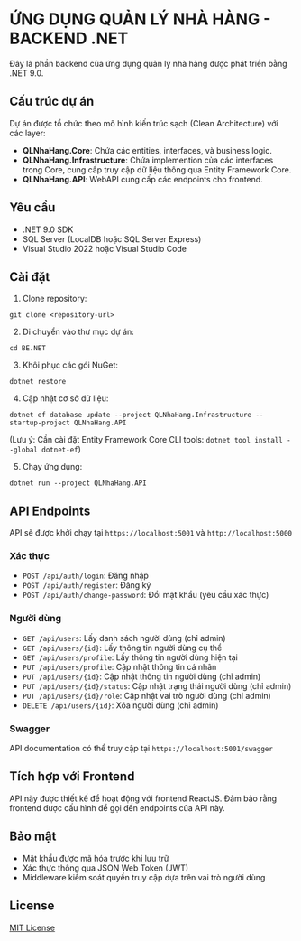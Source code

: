# ỨNG DỤNG QUẢN LÝ NHÀ HÀNG - BACKEND .NET

Đây là phần backend của ứng dụng quản lý nhà hàng được phát triển bằng .NET 9.0.

## Cấu trúc dự án

Dự án được tổ chức theo mô hình kiến trúc sạch (Clean Architecture) với các layer:

- **QLNhaHang.Core**: Chứa các entities, interfaces, và business logic.
- **QLNhaHang.Infrastructure**: Chứa implemention của các interfaces trong Core, cung cấp truy cập dữ liệu thông qua Entity Framework Core.
- **QLNhaHang.API**: WebAPI cung cấp các endpoints cho frontend.

## Yêu cầu

- .NET 9.0 SDK
- SQL Server (LocalDB hoặc SQL Server Express)
- Visual Studio 2022 hoặc Visual Studio Code

## Cài đặt

1. Clone repository:
```
git clone <repository-url>
```

2. Di chuyển vào thư mục dự án:
```
cd BE.NET
```

3. Khôi phục các gói NuGet:
```
dotnet restore
```

4. Cập nhật cơ sở dữ liệu:
```
dotnet ef database update --project QLNhaHang.Infrastructure --startup-project QLNhaHang.API
```
(Lưu ý: Cần cài đặt Entity Framework Core CLI tools: `dotnet tool install --global dotnet-ef`)

5. Chạy ứng dụng:
```
dotnet run --project QLNhaHang.API
```

## API Endpoints

API sẽ được khởi chạy tại `https://localhost:5001` và `http://localhost:5000`

### Xác thực
- `POST /api/auth/login`: Đăng nhập
- `POST /api/auth/register`: Đăng ký
- `POST /api/auth/change-password`: Đổi mật khẩu (yêu cầu xác thực)

### Người dùng
- `GET /api/users`: Lấy danh sách người dùng (chỉ admin)
- `GET /api/users/{id}`: Lấy thông tin người dùng cụ thể
- `GET /api/users/profile`: Lấy thông tin người dùng hiện tại
- `PUT /api/users/profile`: Cập nhật thông tin cá nhân
- `PUT /api/users/{id}`: Cập nhật thông tin người dùng (chỉ admin)
- `PUT /api/users/{id}/status`: Cập nhật trạng thái người dùng (chỉ admin)
- `PUT /api/users/{id}/role`: Cập nhật vai trò người dùng (chỉ admin)
- `DELETE /api/users/{id}`: Xóa người dùng (chỉ admin)

### Swagger
API documentation có thể truy cập tại `https://localhost:5001/swagger`

## Tích hợp với Frontend

API này được thiết kế để hoạt động với frontend ReactJS. Đảm bảo rằng frontend được cấu hình để gọi đến endpoints của API này.

## Bảo mật

- Mật khẩu được mã hóa trước khi lưu trữ
- Xác thực thông qua JSON Web Token (JWT)
- Middleware kiểm soát quyền truy cập dựa trên vai trò người dùng

## License

[MIT License](LICENSE) 